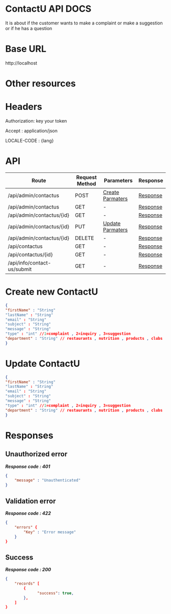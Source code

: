 # ContactU API DOCS
 It is about if the customer wants to make a complaint or make a suggestion or if he has a question
# Base URL
http://localhost

# Other resources 

 
# Headers

Authorization: key your token

Accept : application/json

LOCALE-CODE : {lang}

# API 

| Route                        | Request Method | Parameters | Response  |
| -----------                  | -----------    |----------- |---------- |
| /api/admin/contactus            | POST           |  [Create Parmaters](#Create)|[Response](#Response)|
| /api/admin/contactus | GET           |-|  [Response](#Response)         |
|/api/admin/contactus/{id}         | GET           |  - |  [Response](#Response)         |
|/api/admin/contactus/{id}        |PUT           |  [Update Parmaters](#Update)|[Response](#Response)     |
|/api/admin/contactus/{id}        |DELETE           |  -|[Response](#Response)| 
|/api/contactus        |GET           |-| [Response](#Response)|
|/api/contactus/{id}        |GET           |-|[Response](#Response)|
|/api/info/contact-us/submit       |GET           |-|[Response](#Response)|


# <a name="Create"> </a> Create new ContactU 

```json
{
"firstName" : "String"
"lastName" : "String"
"email" : "String"
"subject" : "String"
"message" : "String"
"type" : "int" //1=complaint , 2=inquiry , 3=suggestion
"department" : "String" // restaurants , nutrition , products , clubs
} 
```

# <a name="Update"> </a> Update ContactU

```json
{
"firstName" : "String"
"lastName" : "String"
"email" : "String"
"subject" : "String"
"message" : "String"
"type" : "int" //1=complaint , 2=inquiry , 3=suggestion
"department" : "String" // restaurants , nutrition , products , clubs
} 
```
# <a name="Response"> </a> Responses 

## Unauthorized error

__*Response code : 401*__
```json 
{
    "message" : "Unauthenticated"
}
```

## Validation error 
__*Response code : 422*__

```json 
{
    "errors" {
        "Key" : "Error message"
    }
}
```
## Success  
__*Response code : 200*__
```json 
{
    "records" [
        {
              "success": true,
        },
    ]
}
```
